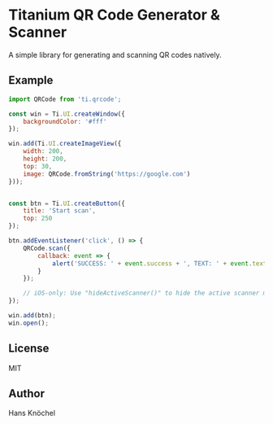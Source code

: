 # Titanium QR Code Generator & Scanner

A simple library for generating and scanning QR codes natively.

## Example

```js
import QRCode from 'ti.qrcode';

const win = Ti.UI.createWindow({
    backgroundColor: '#fff'
});

win.add(Ti.UI.createImageView({
    width: 200,
    height: 200,
    top: 30,
    image: QRCode.fromString('https://google.com')
}));


const btn = Ti.UI.createButton({
    title: 'Start scan',
    top: 250
});

btn.addEventListener('click', () => {
    QRCode.scan({
        callback: event => {
            alert('SUCCESS: ' + event.success + ', TEXT: ' + event.text || 'n/a');
        }
    });

    // iOS-only: Use "hideActiveScanner()" to hide the active scanner manually
});

win.add(btn);
win.open();
```

## License

MIT

## Author

Hans Knöchel
